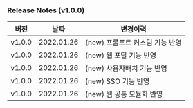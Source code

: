 ### Release Notes (v1.0.0)
|버전|날짜|변경이력|
|---|---|---|
|v1.0.0|2022.01.26|(new) 프롬프트 커스텀 기능 반영|
|v1.0.0|2022.01.26|(new) 웹 포탈 기능 반영|
|v1.0.0|2022.01.26|(new) 사용자배치 기능 반영|
|v1.0.0|2022.01.26|(new) SSO 기능 반영|
|v1.0.0|2022.01.26|(new) 웹 공통 모듈화 반영|

